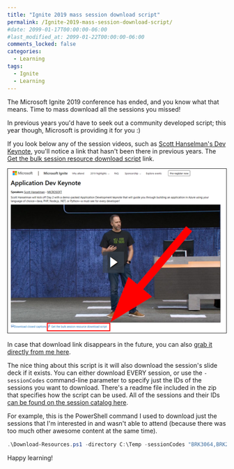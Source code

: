 ```yaml
---
title: "Ignite 2019 mass session download script"
permalink: /Ignite-2019-mass-session-download-script/
#date: 2099-01-17T00:00:00-06:00
#last_modified_at: 2099-01-22T00:00:00-06:00
comments_locked: false
categories:
  - Learning
tags:
  - Ignite
  - Learning
---
```


The Microsoft Ignite 2019 conference has ended, and you know what that means.
Time to mass download all the sessions you missed!

In previous years you'd have to seek out a community developed script; this year though, Microsoft is providing it for you :)

If you look below any of the session videos, such as [Scott Hanselman's Dev Keynote](https://myignite.techcommunity.microsoft.com/sessions/81591?source=schedule), you'll notice a link that hasn't been there in previous years.
The [Get the bulk session resource download script](https://myignite.techcommunity.microsoft.com/Download-Resources.zip) link.

![Screenshot](/assets/Posts/2019-11-08-Ignite-2019-mass-session-download-script/IgniteApplicationDevKeynoteScreenshot.png)

In case that download link disappears in the future, you can also [grab it directly from me here](/assets/Posts/2019-11-08-Ignite-2019-mass-session-download-script/Download-Resources.zip).

The nice thing about this script is it will also download the session's slide deck if it exists.
You can either download EVERY session, or use the `-sessionCodes` command-line parameter to specify just the IDs of the sessions you want to download.
There's a readme file included in the zip that specifies how the script can be used.
All of the sessions and their IDs [can be found on the session catalog here](https://myignite.techcommunity.microsoft.com/sessions).

For example, this is the PowerShell command I used to download just the sessions that I'm interested in and wasn't able to attend (because there was too much other awesome content at the same time).

```powershell
.\Download-Resources.ps1 -directory C:\Temp -sessionCodes "BRK3064,BRK2203,BRK3066,POWA10,BRK2076,BRK2001,BRK2046,TK05,BRK2375,BRK2075,BRK2166,BRK3119,BRK3176,BRK3098,BRK2077,OPS40,MOD50,BRK2377,BRK2074,BRK4006,BRK3318,BRK3316"
```

Happy learning!
